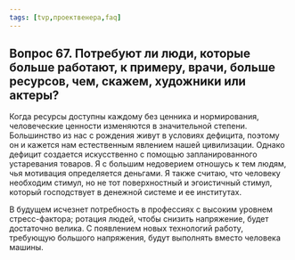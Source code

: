 ```yaml
---
tags: [tvp,проектвенера,faq]
---
```

## Вопрос 67. Потребуют ли люди, которые больше работают, к примеру, врачи, больше ресурсов, чем, скажем, художники или актеры?

Когда ресурсы доступны каждому без ценника и нормирования, человеческие ценности изменяются в значительной степени. Большинство из нас с рождения живут в условиях дефицита, поэтому он и кажется нам естественным явлением нашей цивилизации. Однако дефицит создается искусственно с помощью запланированного устаревания товаров. Я с большим недоверием отношусь к тем людям, чья мотивация определяется деньгами. Я также считаю, что человеку необходим стимул, но не тот поверхностный и эгоистичный стимул, который господствует в денежной системе и ее институтах.

В будущем исчезнет потребность в профессиях с высоким уровнем стресс-фактора; ротация людей, чтобы снизить напряжение, будет достаточно велика. С появлением новых технологий работу, требующую большого напряжения, будут выполнять вместо человека машины.
